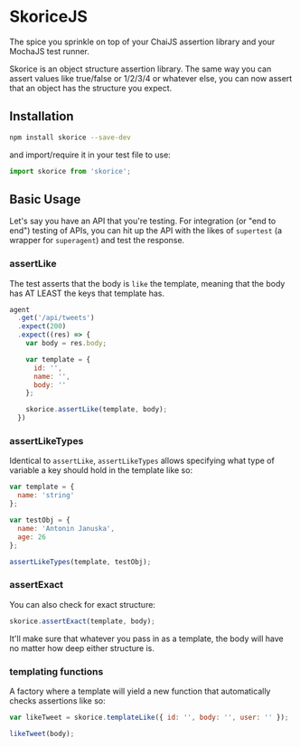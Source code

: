 # SkoriceJS

The spice you sprinkle on top of your ChaiJS assertion library and your MochaJS test runner.

Skorice is an object structure assertion library. The same way you can assert values like true/false or 1/2/3/4 or whatever else, you can now assert that an object has the structure you expect.

## Installation

```bash
npm install skorice --save-dev
```

and import/require it in your test file to use:

```js
import skorice from 'skorice';
```

## Basic Usage

Let's say you have an API that you're testing. For integration (or "end to end") testing of APIs, you can hit up the API with the likes of `supertest` (a wrapper for `superagent`) and test the response.

### assertLike

The test asserts that the body is `like` the template, meaning that the body has AT LEAST the keys that template has.

```js
agent
  .get('/api/tweets')
  .expect(200)
  .expect((res) => {
    var body = res.body;

    var template = {
      id: '',
      name: '',
      body: ''
    };

    skorice.assertLike(template, body);
  })
```

### assertLikeTypes

Identical to `assertLike`, `assertLikeTypes` allows specifying what type of variable a key should hold in the template like so:

```js
var template = {
  name: 'string'
};

var testObj = {
  name: 'Antonin Januska',
  age: 26
};

assertLikeTypes(template, testObj);
```

### assertExact

You can also check for exact structure:

```js
skorice.assertExact(template, body);
```

It'll make sure that whatever you pass in as a template, the body will have no matter how deep either structure is.

### templating functions

A factory where a template will yield a new function that automatically checks assertions like so:

```js
var likeTweet = skorice.templateLike({ id: '', body: '', user: '' });

likeTweet(body);
```
